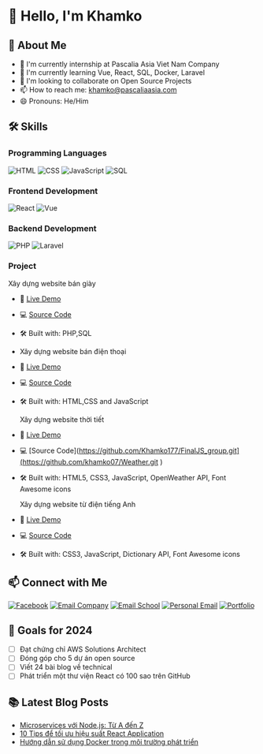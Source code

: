 # 👋 Hello, I'm Khamko

## 🚀 About Me
- 🔭 I'm currently internship at Pascalia Asia Viet Nam Company
- 🌱 I'm currently learning Vue, React, SQL, Docker, Laravel
- 👯 I'm looking to collaborate on Open Source Projects
- 📫 How to reach me: khamko@pascaliaasia.com
- 😄 Pronouns: He/Him


## 🛠 Skills
### Programming Languages
![HTML](https://img.shields.io/badge/-HTML5-E34F26?style=flat&logo=html5&logoColor=white)
![CSS](https://img.shields.io/badge/-CSS3-1572B6?style=flat&logo=css3&logoColor=white)
![JavaScript](https://img.shields.io/badge/-JavaScript-F7DF1E?style=flat&logo=JavaScript&logoColor=black)
![SQL](https://img.shields.io/badge/-SQL-4479A1?style=flat&logo=mysql&logoColor=white)





### Frontend Development
![React](https://img.shields.io/badge/-React-61DAFB?style=flat&logo=react&logoColor=black)
![Vue](https://img.shields.io/badge/-Vue.js-4FC08D?style=flat&logo=vue.js&logoColor=white)


### Backend Development
![PHP](https://img.shields.io/badge/-PHP-777BB4?style=flat&logo=php&logoColor=white)
![Laravel](https://img.shields.io/badge/-Laravel-FF2D20?style=flat&logo=laravel&logoColor=white)


### Project
Xây dựng website bán giày
- 🔗 [Live Demo](https://khamkoportfolio.000webhostapp.com/)
- 💻 [Source Code](https://github.com/Khamko177/Laoshoes.git)
- 🛠 Built with: PHP,SQL
- 
  Xây dựng website bán điện thoại
- 🔗 [Live Demo](https://danangshop.netlify.app/)
- 💻 [Source Code](https://github.com/Khamko177/FinalJS_group.git)
- 🛠 Built with: HTML,CSS and JavaScript

  Xây dựng website thời tiết
- 🔗 [Live Demo](https://khamko07.github.io/Weather/ )
- 💻 [Source Code](https://github.com/Khamko177/FinalJS_group.git](https://github.com/khamko07/Weather.git )
- 🛠 Built with: HTML5, CSS3, JavaScript, OpenWeather API, Font Awesome icons


  Xây dựng website từ điện tiếng Anh
- 🔗 [Live Demo](https://khamko07.github.io/Smart_Dictionnary/)
- 💻 [Source Code](https://github.com/khamko07/Smart_Dictionnary.git)
- 🛠 Built with: CSS3, JavaScript, Dictionary API, Font Awesome icons





## 📫 Connect with Me
[![Facebook](https://img.shields.io/badge/Facebook-1877F2?style=flat&logo=facebook&logoColor=white)](https://www.facebook.com/khamkoxys)
[![Email Company](https://img.shields.io/badge/Email_Company-D14836?style=flat&logo=gmail&logoColor=white)](mailto:khamko@pascaliaasia.com)
[![Email School](https://img.shields.io/badge/Email_School-4285F4?style=flat&logo=gmail&logoColor=white)](mailto:3120221520@ued.udn.vn)
[![Personal Email](https://img.shields.io/badge/Personal_Email-EA4335?style=flat&logo=gmail&logoColor=white)](mailto:khamgo1191@gmail.com)
[![Portfolio](https://img.shields.io/badge/Portfolio-000000?style=flat&logo=vercel&logoColor=white)](https://khamko177.netlify.app/)

## 🎯 Goals for 2024
- [ ] Đạt chứng chỉ AWS Solutions Architect
- [ ] Đóng góp cho 5 dự án open source
- [ ] Viết 24 bài blog về technical
- [ ] Phát triển một thư viện React có 100 sao trên GitHub

## 📚 Latest Blog Posts
<!-- BLOG-POST-LIST:START -->
- [Microservices với Node.js: Từ A đến Z](https://devblog.vn/microservices-nodejs)
- [10 Tips để tối ưu hiệu suất React Application](https://devblog.vn/react-performance)
- [Hướng dẫn sử dụng Docker trong môi trường phát triển](https://devblog.vn/docker-guide)
<!-- BLOG-POST-LIST:END -->

